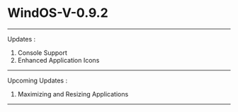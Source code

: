 # WindOS-V-0.9.2

-----------------------------------------------------
Updates :
  1. Console Support
  2. Enhanced Application Icons
-----------------------------------------------------
Upcoming Updates :
  1. Maximizing and Resizing Applications
-----------------------------------------------------
